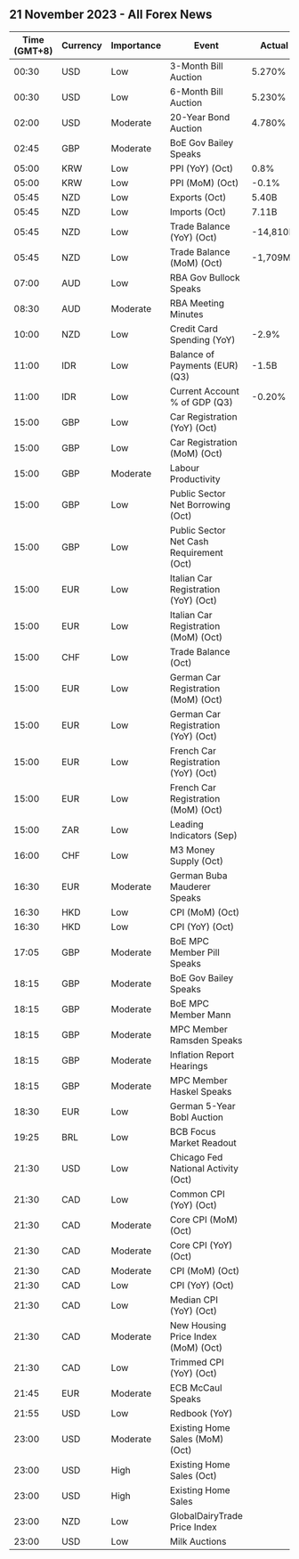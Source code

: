 ## 21 November 2023 - All Forex News

| Time (GMT+8) | Currency | Importance | Event | Actual | Forecast | Previous |
|------|----------|------------|-------|--------|----------|----------|
| 00:30 | USD | Low | 3-Month Bill Auction | 5.270% |  | 5.285% |
| 00:30 | USD | Low | 6-Month Bill Auction | 5.230% |  | 5.270% |
| 02:00 | USD | Moderate | 20-Year Bond Auction | 4.780% |  | 5.245% |
| 02:45 | GBP | Moderate | BoE Gov Bailey Speaks |  |  |  |
| 05:00 | KRW | Low | PPI (YoY) (Oct) | 0.8% |  | 1.4% |
| 05:00 | KRW | Low | PPI (MoM) (Oct) | -0.1% |  | 0.5% |
| 05:45 | NZD | Low | Exports (Oct) | 5.40B |  | 4.77B |
| 05:45 | NZD | Low | Imports (Oct) | 7.11B |  | 7.19B |
| 05:45 | NZD | Low | Trade Balance (YoY) (Oct) | -14,810M |  | -15,410M |
| 05:45 | NZD | Low | Trade Balance (MoM) (Oct) | -1,709M | -1,150M | -2,425M |
| 07:00 | AUD | Low | RBA Gov Bullock Speaks |  |  |  |
| 08:30 | AUD | Moderate | RBA Meeting Minutes |  |  |  |
| 10:00 | NZD | Low | Credit Card Spending (YoY) | -2.9% |  | 2.8% |
| 11:00 | IDR | Low | Balance of Payments (EUR) (Q3) | -1.5B |  | -7.4B |
| 11:00 | IDR | Low | Current Account % of GDP (Q3) | -0.20% |  | -0.50% |
| 15:00 | GBP | Low | Car Registration (YoY) (Oct) |  |  | 21.0% |
| 15:00 | GBP | Low | Car Registration (MoM) (Oct) |  |  | 218.3% |
| 15:00 | GBP | Moderate | Labour Productivity |  |  | 0.7% |
| 15:00 | GBP | Low | Public Sector Net Borrowing (Oct) |  | 21.00B | 13.53B |
| 15:00 | GBP | Low | Public Sector Net Cash Requirement (Oct) |  |  | -11.812B |
| 15:00 | EUR | Low | Italian Car Registration (YoY) (Oct) |  |  | 22.7% |
| 15:00 | EUR | Low | Italian Car Registration (MoM) (Oct) |  |  | 70.9% |
| 15:00 | CHF | Low | Trade Balance (Oct) |  | 5.870B | 6.316B |
| 15:00 | EUR | Low | German Car Registration (MoM) (Oct) |  |  | -17.9% |
| 15:00 | EUR | Low | German Car Registration (YoY) (Oct) |  |  | -0.1% |
| 15:00 | EUR | Low | French Car Registration (YoY) (Oct) |  |  | 10.7% |
| 15:00 | EUR | Low | French Car Registration (MoM) (Oct) |  |  | 37.6% |
| 15:00 | ZAR | Low | Leading Indicators (Sep) |  |  | 110.90% |
| 16:00 | CHF | Low | M3 Money Supply (Oct) |  |  | 1,129.2B |
| 16:30 | EUR | Moderate | German Buba Mauderer Speaks |  |  |  |
| 16:30 | HKD | Low | CPI (MoM) (Oct) |  |  | 0.40% |
| 16:30 | HKD | Low | CPI (YoY) (Oct) |  | 2.10% | 2.00% |
| 17:05 | GBP | Moderate | BoE MPC Member Pill Speaks |  |  |  |
| 18:15 | GBP | Moderate | BoE Gov Bailey Speaks |  |  |  |
| 18:15 | GBP | Moderate | BoE MPC Member Mann |  |  |  |
| 18:15 | GBP | Moderate | MPC Member Ramsden Speaks |  |  |  |
| 18:15 | GBP | Moderate | Inflation Report Hearings |  |  |  |
| 18:15 | GBP | Moderate | MPC Member Haskel Speaks |  |  |  |
| 18:30 | EUR | Low | German 5-Year Bobl Auction |  |  | 2.710% |
| 19:25 | BRL | Low | BCB Focus Market Readout |  |  |  |
| 21:30 | USD | Low | Chicago Fed National Activity (Oct) |  |  | 0.02 |
| 21:30 | CAD | Low | Common CPI (YoY) (Oct) |  | 4.3% | 4.4% |
| 21:30 | CAD | Moderate | Core CPI (MoM) (Oct) |  |  | -0.1% |
| 21:30 | CAD | Moderate | Core CPI (YoY) (Oct) |  |  | 2.8% |
| 21:30 | CAD | Moderate | CPI (MoM) (Oct) |  | 0.1% | -0.1% |
| 21:30 | CAD | Low | CPI (YoY) (Oct) |  | 3.2% | 3.8% |
| 21:30 | CAD | Low | Median CPI (YoY) (Oct) |  | 3.6% | 3.8% |
| 21:30 | CAD | Moderate | New Housing Price Index (MoM) (Oct) |  | 0.0% | -0.2% |
| 21:30 | CAD | Low | Trimmed CPI (YoY) (Oct) |  | 3.6% | 3.7% |
| 21:45 | EUR | Moderate | ECB McCaul Speaks |  |  |  |
| 21:55 | USD | Low | Redbook (YoY) |  |  | 3.0% |
| 23:00 | USD | Moderate | Existing Home Sales (MoM) (Oct) |  |  | -2.0% |
| 23:00 | USD | High | Existing Home Sales (Oct) |  | 3.90M | 3.96M |
| 23:00 | USD | High | Existing Home Sales |  |  | 3.96M |
| 23:00 | NZD | Low | GlobalDairyTrade Price Index |  |  | -0.7% |
| 23:00 | USD | Low | Milk Auctions |  |  | 3,255.0 |
